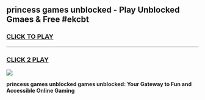 
## princess games unblocked - Play Unblocked Gmaes & Free #ekcbt
<h3>
<a href="https://news.freeplayer.one?title=princess_games_unblocked&ref=24F">CLICK TO PLAY</a></h3>
<hr>

<h3>
<a href="https://news.freeplayer.one?title=princess_games_unblocked&ref=24F">CLICK 2 PLAY</a>
  
</h3>

<a href="https://news.freeplayer.one?title=princess_games_unblocked&ref=24F/"><img src="https://clearcache.store/games.png"></a>


**princess games unblocked games unblocked: Your Gateway to Fun and Accessible Online Gaming**
